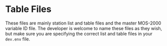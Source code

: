# Table Files

These files are mainly station list and table files and the master MOS-2000 variable ID file.  The developer is welcome to name these files as they wish, but make sure you are specifying the correct list and table files in your `dev.env` file.
